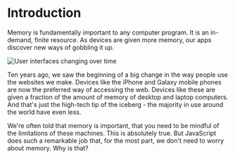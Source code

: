 # Introduction
Memory is fundamentally important to any computer program. It is an in-demand, finite resource. As devices are given more memory, our apps discover new ways of gobbling it up.

![User interfaces changing over time](images/interfaces-through-time.png)

Ten years ago, we saw the beginning of a big change in the way people use the websites we make. Devices like the iPhone and Galaxy mobile phones are now the preferred way of accessing the web. Devices like these are given a fraction of the amount of memory of desktop and laptop computers. And that's just the high-tech tip of the iceberg - the majority in use around the world have even less.

We're often told that memory is important, that you need to be mindful of the limitations of these machines. This is absolutely true. But JavaScript does such a remarkable job that, for the most part, we don't need to worry about memory. Why is that?
